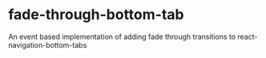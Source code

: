 # fade-through-bottom-tab
An event based implementation of adding fade through transitions to react-navigation-bottom-tabs
